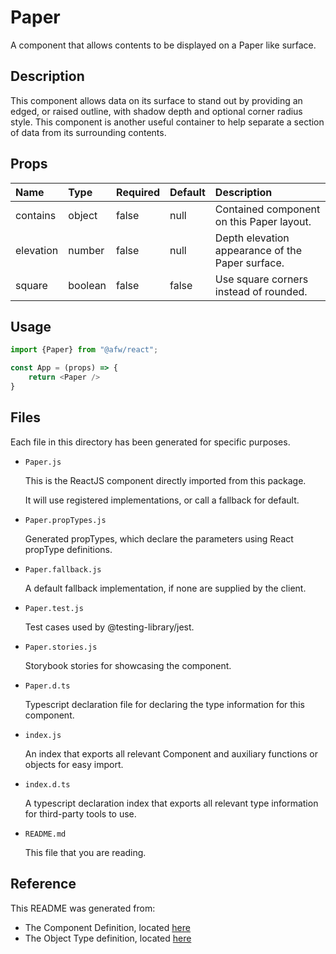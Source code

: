 # Paper

A component that allows contents to be displayed on a Paper like surface.

## Description
This component allows data on its surface to stand out by providing an edged, or raised outline, with shadow depth and optional corner radius style.  This component is another useful container to help separate a section of data from its surrounding contents.

## Props
| Name | Type | Required | Default | Description |
|:----------|:----------|:----|:------------|:------------|
|contains|object|false|null|Contained component on this Paper layout.|
|elevation|number|false|null|Depth elevation appearance of the Paper surface.|
|square|boolean|false|false|Use square corners instead of rounded.|

## Usage
```js
import {Paper} from "@afw/react";

const App = (props) => {
    return <Paper />
}
```

## Files
Each file in this directory has been generated for specific purposes.
 * `Paper.js`

   This is the ReactJS component directly imported from this package.

   It will use registered implementations, or call a fallback for default.
 * `Paper.propTypes.js`

   Generated propTypes, which declare the parameters using React propType definitions.

 * `Paper.fallback.js`

   A default fallback implementation, if none are supplied by the client.

 * `Paper.test.js`

   Test cases used by @testing-library/jest.

 * `Paper.stories.js`

   Storybook stories for showcasing the component.

 * `Paper.d.ts`

   Typescript declaration file for declaring the type information for this component.

 * `index.js`

   An index that exports all relevant Component and auxiliary functions or objects for easy import.

 * `index.d.ts`

   A typescript declaration index that exports all relevant type information for third-party tools to use.

 * `README.md`

   This file that you are reading.

## Reference
This README was generated from:
  * The Component Definition, located [here](/src/afw_components/generate/objects/_AdaptiveLayoutComponentType_/Paper.json)
  * The Object Type definition, located [here](/src/afw_components/generate/objects/_AdaptiveObjectType_/_AdaptiveLayoutComponentType_Paper.json)

